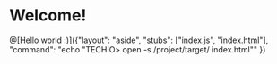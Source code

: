 # Welcome!

@[Hello world :)]({"layout": "aside", "stubs": ["index.js", "index.html"], "command": "echo \"TECHIO> open -s /project/target/ index.html\"" })